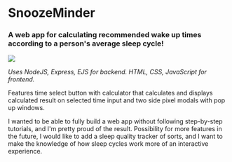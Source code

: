 # SnoozeMinder
<h3>A web app for calculating recommended wake up times according to a person's average sleep cycle!</h3>

![](https://github.com/emma-h-m/sleepminder/blob/main/snoozeminder.gif)

<i>Uses NodeJS, Express, EJS for backend. HTML, CSS, JavaScript for frontend.</i>

Features time select button with calculator that calculates and displays calculated result on selected time input and two side pixel modals with pop up windows.

I wanted to be able to fully build a web app without following step-by-step tutorials, and I'm pretty proud of the result. Possibility for more features in the future, I would like to add a sleep quality tracker of sorts, and I want to make the knowledge of how sleep cycles work more of an interactive experience.
